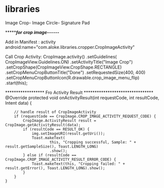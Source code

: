 # libraries
Image Crop- Image Circle- Signature Pad
   
**********************for crop image------*****************

Add  in Manifest :
activity android:name="com.aloke.libraries.cropper.CropImageActivity"

Call Crop Activity:
                    CropImage.activity()
                    .setGuidelines( CropImageView.Guidelines.ON)
                   .setActivityTitle("Image Crop")
                    .setCropShape(CropImageView.CropShape.RECTANGLE)
                    .setCropMenuCropButtonTitle("Done")
                    .setRequestedSize(400, 400)
                    .setCropMenuCropButtonIcon(R.drawable.crop_image_menu_flip)
                    .start(this);
                    
******************  Fro Activity Result ********************************
@Override
    protected void onActivityResult(int requestCode, int resultCode, Intent data) {

        // handle result of CropImageActivity
        if (requestCode == CropImage.CROP_IMAGE_ACTIVITY_REQUEST_CODE) {
            CropImage.ActivityResult result = CropImage.getActivityResult(data);
            if (resultCode == RESULT_OK) {
                img.setImageURI(result.getUri());
                Toast.makeText(
                        this, "Cropping successful, Sample: " + result.getSampleSize(), Toast.LENGTH_LONG)
                        .show();
            } else if (resultCode == CropImage.CROP_IMAGE_ACTIVITY_RESULT_ERROR_CODE) {
                Toast.makeText(this, "Cropping failed: " + result.getError(), Toast.LENGTH_LONG).show();
            }
        }
    }
                    
                    
